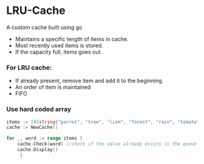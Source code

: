 # LRU-Cache
A custom cache built using go

* Maintains a specific length of items in cache.
* Most recently used items is stored.
* If the capacity full, items goes out.

### For LRU cache:
* If already present, remove item and add it to the beginning.
* An order of item is maintained
* FIFO

### Use hard coded array

```go 
items := [8]string{"parrot", "tree", "lion", "forest", "rain", "tomato", "potato", "mushroom"}
cache := NewCache()

for _, word := range items {
	cache.Check(word) //check if the value already exists in the queue or not
	cache.Display()
	 }
```
